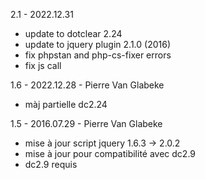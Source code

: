 2.1 - 2022.12.31
* update to dotclear 2.24
* update to jquery plugin 2.1.0 (2016)
* fix phpstan and php-cs-fixer errors
* fix js call

1.6 - 2022.12.28 - Pierre Van Glabeke
* màj partielle dc2.24

1.5 - 2016.07.29 - Pierre Van Glabeke
* mise à jour script jquery 1.6.3 -> 2.0.2
* mise à jour pour compatibilité avec dc2.9
* dc2.9 requis
